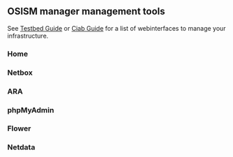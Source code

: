 ## OSISM manager management tools

See [Testbed Guide](https://docs.scs.community/docs/iaas/deployment-examples/testbed/usage)
or [Ciab Guide](https://docs.scs.community/docs/iaas/deployment-examples/cloud-in-a-box/#webinterfaces)
for a list of webinterfaces to manage your infrastructure.

### Home 

### Netbox

### ARA

### phpMyAdmin

### Flower

### Netdata


